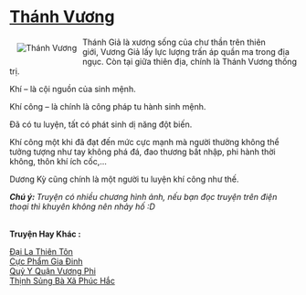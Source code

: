 <a href="https://utruyen.com/thanh-vuong/9131/" title="Thánh Vương"><h1>Thánh Vương</h1></a><div style="display:table"><img align="right" style="float: left; padding: 10px;" src="https://utruyen.com/images/story/200x260/thanh-vuong.jpg" alt="Thánh Vương">Thánh Giả là xương sống của chư thần trên thiên giới, Vương Giả lấy lực lượng trấn áp quần ma trong địa ngục. Còn tại giữa thiên địa, chính là Thánh Vương thống trị.<p></p>Khí – là cội nguồn của sinh mệnh.<p></p>Khí công – là chính là công pháp tu hành sinh mệnh.<p></p>Đã có tu luyện, tất có phát sinh dị năng đột biến.<p></p>Khí công một khi đã đạt đến mức cực mạnh mà người thường không thể tưởng tượng như tay không phá đá, đao thương bất nhập, phi hành thời không, thôn khí ích cốc,...<p></p>Dương Kỳ cũng chính là một người tu luyện khí công như thế.<p></p><b><i>Chú ý: </i></b><i>Truyện có nhiều chương hình ảnh, nếu bạn đọc truyện trên điện thoại thì khuyên không nên nhảy hố :D</i></div><p><br><b>Truyện Hay Khác :</b></p><a href="https://utruyen.com/dai-la-thien-ton/11712/" alt="Đại La Thiên Tôn">Đại La Thiên Tôn</a><br/><a href="https://truyenhot2020.wordpress.com/2019/12/11/cuc-pham-gia-dinh/" alt="Cực Phẩm Gia Đinh">Cực Phẩm Gia Đinh</a><br/><a href="https://github.com/quanluxury/truyenhot/tree/master/truyenhay/6721/" alt="Quỷ Y Quận Vương Phi​">Quỷ Y Quận Vương Phi​</a><br/><a href="https://truyenngontinhay.wordpress.com/2019/10/03/thinh-sung-ba-xa-phuc-hac/" alt="Thịnh Sủng Bà Xã Phúc Hắc">Thịnh Sủng Bà Xã Phúc Hắc</a><br/>